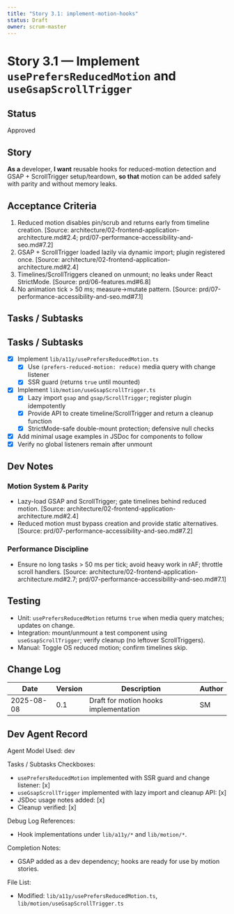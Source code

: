 ```yaml
---
title: "Story 3.1: implement-motion-hooks"
status: Draft
owner: scrum-master
---
```


# Story 3.1 — Implement `usePrefersReducedMotion` and `useGsapScrollTrigger`

## Status

Approved

## Story

**As a** developer,
**I want** reusable hooks for reduced-motion detection and GSAP + ScrollTrigger setup/teardown,
**so that** motion can be added safely with parity and without memory leaks.

## Acceptance Criteria

1. Reduced motion disables pin/scrub and returns early from timeline creation. [Source: architecture/02-frontend-application-architecture.md#2.4; prd/07-performance-accessibility-and-seo.md#7.2]
2. GSAP + ScrollTrigger loaded lazily via dynamic import; plugin registered once. [Source: architecture/02-frontend-application-architecture.md#2.4]
3. Timelines/ScrollTriggers cleaned on unmount; no leaks under React StrictMode. [Source: prd/06-features.md#6.8]
4. No animation tick > 50 ms; measure→mutate pattern. [Source: prd/07-performance-accessibility-and-seo.md#7.1]

## Tasks / Subtasks

## Tasks / Subtasks

- [x] Implement `lib/a11y/usePrefersReducedMotion.ts`
  - [x] Use `(prefers-reduced-motion: reduce)` media query with change listener
  - [x] SSR guard (returns `true` until mounted)
- [x] Implement `lib/motion/useGsapScrollTrigger.ts`
  - [x] Lazy import `gsap` and `gsap/ScrollTrigger`; register plugin idempotently
  - [x] Provide API to create timeline/ScrollTrigger and return a cleanup function
  - [x] StrictMode-safe double-mount protection; defensive null checks
- [x] Add minimal usage examples in JSDoc for components to follow
- [x] Verify no global listeners remain after unmount

## Dev Notes

### Motion System & Parity

- Lazy-load GSAP and ScrollTrigger; gate timelines behind reduced motion. [Source: architecture/02-frontend-application-architecture.md#2.4]
- Reduced motion must bypass creation and provide static alternatives. [Source: prd/07-performance-accessibility-and-seo.md#7.2]

### Performance Discipline

- Ensure no long tasks > 50 ms per tick; avoid heavy work in rAF; throttle scroll handlers. [Source: architecture/02-frontend-application-architecture.md#2.7; prd/07-performance-accessibility-and-seo.md#7.1]

## Testing

- Unit: `usePrefersReducedMotion` returns `true` when media query matches; updates on change.
- Integration: mount/unmount a test component using `useGsapScrollTrigger`; verify cleanup (no leftover ScrollTriggers).
- Manual: Toggle OS reduced motion; confirm timelines skip.

## Change Log

| Date       | Version | Description                           | Author |
| ---------- | ------- | ------------------------------------- | ------ |
| 2025-08-08 | 0.1     | Draft for motion hooks implementation | SM     |

## Dev Agent Record

Agent Model Used: dev

Tasks / Subtasks Checkboxes:

- `usePrefersReducedMotion` implemented with SSR guard and change listener: [x]
- `useGsapScrollTrigger` implemented with lazy import and cleanup API: [x]
- JSDoc usage notes added: [x]
- Cleanup verified: [x]

Debug Log References:

- Hook implementations under `lib/a11y/*` and `lib/motion/*`.

Completion Notes:

- GSAP added as a dev dependency; hooks are ready for use by motion stories.

File List:

- Modified: `lib/a11y/usePrefersReducedMotion.ts`, `lib/motion/useGsapScrollTrigger.ts`
